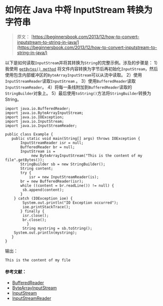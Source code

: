 # 如何在 Java 中将 InputStream 转换为字符串

> 原文： [https://beginnersbook.com/2013/12/how-to-convert-inputstream-to-string-in-java/](https://beginnersbook.com/2013/12/how-to-convert-inputstream-to-string-in-java/)

以下是如何读取`InputStream`并将其转换为`String`的完整示例。涉及的步骤是：
1）我使用 [`getBytes() method`](https://beginnersbook.com/2013/12/java-string-getbytes-method-example/) 将文件内容转换为字节后再初始化`InputStream`，然后使用包含内部缓冲区的`ByteArrayInputStream`可以从流中读取。
2）使用`InputStreamReader`读取`InputStream` 。
3）使用`BufferedReader`读取`InputStreamReader`。
4）将每一条线附加到`BufferedReader`读取的`StringBuilder`对象上。
5）最后使用`toString()`方法将`StringBuilder`转换为 String。

```
import java.io.BufferedReader;
import java.io.ByteArrayInputStream;
import java.io.IOException;
import java.io.InputStream;
import java.io.InputStreamReader;

public class Example {
   public static void main(String[] args) throws IOException {
       InputStreamReader isr = null;
       BufferedReader br = null;
       InputStream is = 
            new ByteArrayInputStream("This is the content of my file".getBytes());
       StringBuilder sb = new StringBuilder();
       String content;
       try {
           isr = new InputStreamReader(is);
	   br = new BufferedReader(isr);
	   while ((content = br.readLine()) != null) {
		sb.append(content);
	   }
	} catch (IOException ioe) {
		System.out.println("IO Exception occurred");
		ioe.printStackTrace();	
	   } finally {
		isr.close();
		br.close();
	      }
        String mystring = sb.toString();
	System.out.println(mystring);
   }
}
```

输出：

```
This is the content of my file
```

#### 参考文献：

*   [BufferedReader](https://docs.oracle.com/javase/7/docs/api/java/io/BufferedReader.html)
*   [ByteArrayInputStream](https://docs.oracle.com/javase/7/docs/api/java/io/ByteArrayInputStream.html)
*   [InputStream](https://docs.oracle.com/javase/7/docs/api/java/io/InputStream.html)
*   [InputStreamReader](https://docs.oracle.com/javase/7/docs/api/java/io/InputStreamReader.html)